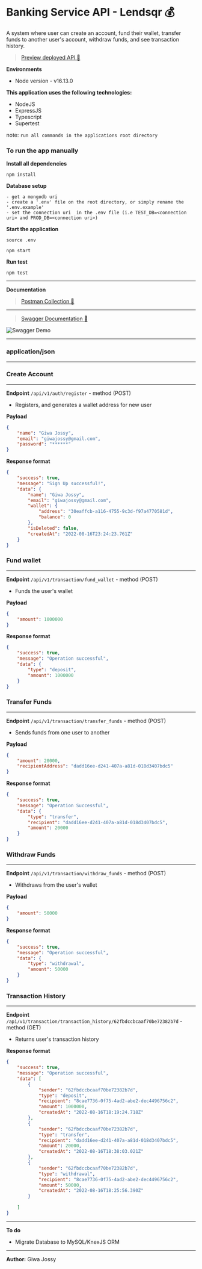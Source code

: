 
# Banking Service API - Lendsqr 💰

A system where user can create an account, fund their wallet, transfer funds to another user\'s account, withdraw funds, and see transaction history.

> [Preview deployed API 🚀](https://lendsqr-service-api.herokuapp.com/) 


**Environments**

- Node version - v16.13.0

**This application uses the following technologies:**


- NodeJS
- ExpressJS
- Typescript
- Supertest

note: `run all commands in the applications root directory`


### To run the app manually

**Install all dependencies**

```
npm install
```

**Database setup**

```
- get a mongodb uri
- create a '.env' file on the root directory, or simply rename the '.env.example'
- set the connection uri  in the .env file (i.e TEST_DB=<connection uri> and PROD_DB=<connection uri>)
```

**Start the application**

```
source .env

npm start
```

**Run test**

```
npm test
```


--- 

**Documentation**

> [Postman Collection 📜](https://******/api-docs/)

---

> [Swagger Documentation 📜](https://lendsqr-service-api.herokuapp.com/api/v1/api-docs/) 

![Swagger Demo](https://github.com/giwajossy/banking-service-api/blob/main/demo.gif)



---


### application/json



----

### Create Account
---

**Endpoint** `/api/v1/auth/register` - method (POST)

- Registers, and generates a wallet address for new user

**Payload**

```json
{
    "name": "Giwa Jossy",
    "email": "giwajossy@gmail.com",
    "password": "******"
}
```

**Response format**

```json
{
    "success": true,
    "message": "Sign Up successful!",
    "data": {
        "name": "Giwa Jossy",
        "email": "giwajossy@gmail.com",
        "wallet": {
            "address": "30eaffcb-a116-4755-9c3d-f97a4770581d",
            "balance": 0
        },
        "isDeleted": false,
        "createdAt": "2022-08-16T23:24:23.761Z"
    }
}
```



### Fund wallet 
---

**Endpoint** `/api/v1/transaction/fund_wallet` - method (POST)

- Funds the user's wallet

**Payload**

```json
{
    "amount": 1000000
}
```

**Response format**

```json
{
    "success": true,
    "message": "Operation successful",
    "data": {
        "type": "deposit",
        "amount": 1000000
    }
}
```




### Transfer Funds 
---

**Endpoint** `/api/v1/transaction/transfer_funds` - method (POST)

- Sends funds from one user to another

**Payload**

```json
{
    "amount": 20000,
    "recipientAddress": "dadd16ee-d241-407a-a81d-018d3407bdc5"
}
```

**Response format**

```json
{
    "success": true,
    "message": "Operation Successful",
    "data": {
        "type": "transfer",
        "recipient": "dadd16ee-d241-407a-a81d-018d3407bdc5",
        "amount": 20000
    }
}
```




### Withdraw Funds 
---

**Endpoint** `/api/v1/transaction/withdraw_funds` - method (POST)

- Withdraws from the user's wallet

**Payload**

```json
{
    "amount": 50000
}
```

**Response format**

```json
{
    "success": true,
    "message": "Operation successful",
    "data": {
        "type": "withdrawal",
        "amount": 50000
    }
}
```




### Transaction History
---

**Endpoint** `/api/v1/transaction/transaction_history/62fbdccbcaaf70be72382b7d` - method (GET)

- Returns user's transaction history


**Response format**

```json
{
    "success": true,
    "message": "Operation successful",
    "data": [
        {
            "sender": "62fbdccbcaaf70be72382b7d",
            "type": "deposit",
            "recipient": "8cae7736-0f75-4ad2-abe2-dec4496756c2",
            "amount": 1000000,
            "createdAt": "2022-08-16T18:19:24.718Z"
        },
        {
            "sender": "62fbdccbcaaf70be72382b7d",
            "type": "transfer",
            "recipient": "dadd16ee-d241-407a-a81d-018d3407bdc5",
            "amount": 20000,
            "createdAt": "2022-08-16T18:38:03.021Z"
        },
        {
            "sender": "62fbdccbcaaf70be72382b7d",
            "type": "withdrawal",
            "recipient": "8cae7736-0f75-4ad2-abe2-dec4496756c2",
            "amount": 50000,
            "createdAt": "2022-08-16T18:25:56.390Z"
        }
        
    ]
}
```

---

**To do**
- Migrate Database to MySQL/KnexJS ORM

---

**Author:** Giwa Jossy